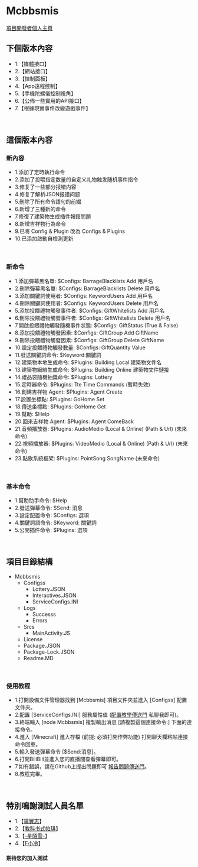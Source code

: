# Mcbbsmis
[項目開發者個人主頁](https://b23.tv/ymEtPO)
</Br>

## 下個版本內容
* 1.【媒體接口】
* 2.【網站接口】
* 3.【控制面板】
* 4.【App遠程控制】
* 5.【手機陀螺儀控制視角】
* 6.【公佈一些實用的API接口】
* 7.【根據現實事件改變遊戲事件】
</Br>

## 這個版本內容
### 新內容
* 1.添加了定時執行命令
* 2.添加了投喂指定数量的自定义礼物触发随机事件指令
* 3.修复了一些部分报错内容
* 4.修复了解析JSON报错问题
* 5.刪除了所有命令語句的前綴
* 6.新增了三種新的命令
* 7.修復了建築物生成插件報錯問題
* 8.新增吉祥物行為命令
* 9.已將 Config & Plugin 改為 Configs & Plugins
* 10.已添加啟動自檢測更新
</Br>

### 新命令
* 1.添加彈幕黑名單: $Configs: BarrageBlacklists Add 用戶名
* 2.刪除彈幕黑名單: $Configs: BarrageBlacklists Delete 用戶名
* 3.添加關鍵詞使用者: $Configs: KeywordUsers Add 用戶名
* 4.刪除關鍵詞使用者: $Configs: KeywordUsers Delete 用戶名
* 5.添加投餵禮物觸發事件者: $Configs: GiftWhitelists Add 用戶名
* 6.刪除投餵禮物觸發事件者: $Configs: GiftWhitelists Delete 用戶名
* 7.開啟投餵禮物觸發隨機事件狀態: $Configs: GiftStatus (True & False)
* 8.添加投餵禮物觸發因素: $Configs: GiftGroup Add GiftName
* 9.刪除投餵禮物觸發因素: $Configs: GiftGroup Delete GiftName
* 10.設定投餵禮物觸發數量: $Configs: GiftQuantity Value
* 11.發送關鍵詞命令: $Keyword:關鍵詞
* 12.建築物本地生成命令: $Plugins: Building Local 建築物文件名
* 13.建築物網絡生成命令: $Plugins: Building Online 建築物文件鏈接
* 14.禮品袋隨機抽獎命令: $Plugins: Lottery
* 15.定時器命令: $Plugins: Tte Time Commands (暫時失效)
* 16.創建吉祥物 Agent: $Plugins: Agent Create
* 17.設置坐標點: $Plugins: GoHome Set
* 18.傳送坐標點: $Plugins: GoHome Get
* 19.幫助: $Help
* 20.回來吉祥物 Agent: $Plugins: Agent ComeBack
* 21.音頻播放器: $Plugins: AudioMedio (Local & Online) (Path & Url) (未來命令)
* 22.視頻播放器: $Plugins: VideoMedio (Local & Online) (Path & Url) (未來命令)
* 23.點歌系統框架: $Plugins: PointSong SongName (未來命令)
</Br>

### 基本命令
* 1.幫助助手命令: $Help
* 2.發送彈幕命令: $Send: 消息
* 3.設定配置命令: $Configs: 選項
* 4.關鍵詞語命令: $Keyword: 關鍵詞
* 5.公開插件命令: $Plugins: 選項
</Br>

## 項目目錄結構
* Mcbbsmis
    * Configss
        * Lottery.JSON
        * Interactives.JSON
        * ServiceConfigs.INI
    * Logs
        * Successs
        * Errors
    * Srcs
        * MainActivity.JS
    * License
    * Package.JSON
    * Package-Lock.JSON
    * Readme.MD
</Br>

### 使用教程
* 1.打開設備文件管理器找到 [Mcbbsmis] 項目文件夾並進入 [Configss] 配置文件夾。
* 2.配置 [ServiceConfigs.INI] 服務屬性值 ([配置教學傳送門](https://b23.tv/ymEtPO) 私聊我即可)。
* 3.終端輸入 [node Mcbbsmis] 複製輸出消息 [請複製這個連接命令:] 下面的連接命令。
* 4.進入 [Minecraft] 進入存檔 (前提: 必須打開作弊功能) 打開聊天欄粘貼連接命令回車。
* 5.輸入發送彈幕命令 [$Send:消息]。
* 6.打開BiliBili並進入您的直播間查看彈幕即可。
* 7.如有錯誤，請在Github上提出問題即可 [報告問題傳送門](https://github.com/lZiMUl/Mcbbsmis/issues)。
* 8.教程完畢。
</Br>

## 特別鳴謝測試人員名單
* 1.【[骥翼志](https://b23.tv/lPZ0gr)】
* 2.【[教科书式帕琪](https://b23.tv/rTsY3K)】
* 3.【[-星陌雪-](https://b23.tv/t7T9y9)】
* 4.【[F小冷](https://b23.tv/ukCYSs)】
#### 期待您的加入測試
</Br>
